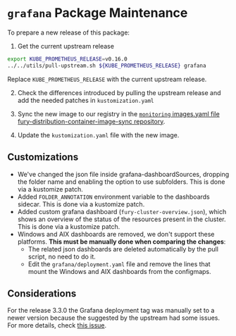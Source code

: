 # `grafana` Package Maintenance

To prepare a new release of this package:

1. Get the current upstream release

```bash
export KUBE_PROMETHEUS_RELEASE=v0.16.0
../../utils/pull-upstream.sh ${KUBE_PROMETHEUS_RELEASE} grafana
```

Replace `KUBE_PROMETHEUS_RELEASE` with the current upstream release.

2. Check the differences introduced by pulling the upstream release and add the needed patches in `kustomization.yaml`

3. Sync the new image to our registry in the [`monitoring` images.yaml file fury-distribution-container-image-sync repository](https://github.com/sighupio/fury-distribution-container-image-sync/blob/main/modules/monitoring/images.yml).

4. Update the `kustomization.yaml` file with the new image.

## Customizations

- We've changed the json file inside grafana-dashboardSources, dropping the folder name and enabling the option to use subfolders. This is done via a kustomize patch.
- Added `FOLDER_ANNOTATION` environment variable to the dashboards sidecar. This is done via a kustomize patch.
- Added custom grafana dashboard (`fury-cluster-overview.json`), which shows an overview of the status of the resources present in the cluster. This is done via a kustomize patch.
- Windows and AIX dashboards are removed, we don't support these platforms. **This must be manually done when comparing the changes**:
  - The related json dashboards are deleted automatically by the pull script, no need to do it.
  - Edit the `grafana/deployment.yaml` file and remove the lines that mount the Windows and AIX dashboards from the configmaps.

## Considerations

For the release 3.3.0 the Grafana deployment tag was manually set to a newer version because the suggested by the upstream had some issues. For more details, check [this issue](https://github.com/grafana/grafana/issues/92634).
